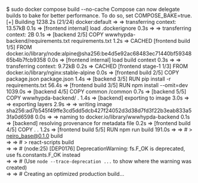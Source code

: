 $ sudo docker compose build --no-cache
Compose can now delegate builds to bake for better performance.
 To do so, set COMPOSE_BAKE=true.
[+] Building 1238.2s (21/24)                                                                                docker:default
 => => transferring context: 13.57kB                                                                                  0.1s
 => [frontend internal] load .dockerignore                                                                            0.3s
 => => transferring context: 2B                                                                                       0.1s
 => [backend 2/5] COPY wwwhypda-backend/requirements.txt requirements.txt                                             1.2s
 => CACHED [frontend build 1/5] FROM docker.io/library/node:alpine@sha256:be4d5e92ac68483ec71440bf5934865b4b7fcb9358  0.0s
 => [frontend internal] load build context                                                                            0.3s
 => => transferring context: 9.72kB                                                                                   0.2s
 => CACHED [frontend stage-1 1/3] FROM docker.io/library/nginx:stable-alpine                                          0.0s
 => [frontend build 2/5] COPY package.json package.json                                                               1.4s
 => [backend 3/5] RUN pip install -r requirements.txt                                                                56.4s
 => [frontend build 3/5] RUN npm install --omit=dev                                                                1039.0s
 => [backend 4/5] COPY common /common                                                                                 0.7s
 => [backend 5/5] COPY wwwhypda-backend/ .                                                                            1.4s
 => [backend] exporting to image                                                                                      3.0s
 => => exporting layers                                                                                               2.9s
 => => writing image sha256:ad7b545f49ffe3cd5dd5dcb427f24052d3d38d7fd3f22b3eab833a53fa0d6598                          0.0s
 => => naming to docker.io/library/wwwhypda-backend                                                                   0.1s
 => [backend] resolving provenance for metadata file                                                                  0.2s
 => [frontend build 4/5] COPY . .                                                                                     1.2s
 => [frontend build 5/5] RUN npm run build                                                                          191.0s
 => => # > neiro_base@0.1.0 build                                                                                         
 => => # > react-scripts build                                                                                            
 => => # (node:25) [DEP0176] DeprecationWarning: fs.F_OK is deprecated, use fs.constants.F_OK instead                      
 => => # (Use `node --trace-deprecation ...` to show where the warning was created)                                        
 => => # Creating an optimized production build... 